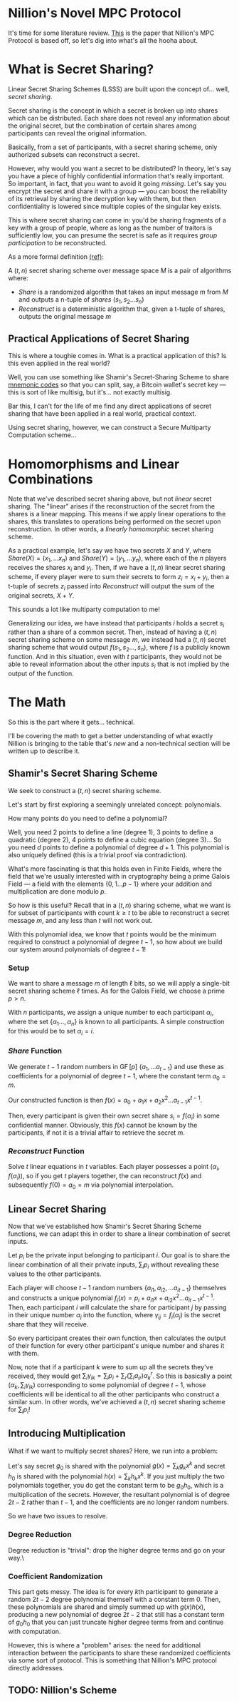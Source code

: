 # Nillion's Novel MPC Protocol

It's time for some literature review. [This](https://eprint.iacr.org/2023/1740) is the paper that Nillion's MPC Protocol is based off, so let's dig into what's all the hooha about.

# What is Secret Sharing?

Linear Secret Sharing Schemes (LSSS) are built upon the concept of... well, _secret sharing_.

Secret sharing is the concept in which a secret is broken up into shares which can be distributed. Each share does not reveal any information about the original secret, but the combination of certain shares among participants can reveal the original information.

Basically, from a set of participants, with a secret sharing scheme, only authorized subsets can reconstruct a secret. 

However, why would you want a secret to be distributed? In theory, let's say you have a piece of highly confidential information that's really important. So important, in fact, that you want to avoid it going _missing_. Let's say you encrypt the secret and share it with a group — you can boost the reliability of its retrieval by sharing the decryption key with them, but then confidentiality is lowered since multiple copies of the singular key exists.

This is where secret sharing can come in: you'd be sharing fragments of a key with a group of people, where as long as the number of traitors is sufficiently low, you can presume the secret is safe as it requires _group participation_ to be reconstructed. 

As a more formal definition [(ref)](https://65610.csail.mit.edu/2024/lec/l15-ss.pdf):

A $(t, n)$ secret sharing scheme over message space $M$ is a pair of algorithms where:
- $Share$ is a randomized algorithm that takes an input message $m$ from $M$ and outputs a n-tuple of _shares_ $(s_1, s_2... s_n)$
- $Reconstruct$ is a deterministic algorithm that, given a t-tuple of shares, outputs the original message $m$
## Practical Applications of Secret Sharing

This is where a toughie comes in. What is a practical application of this? Is this even applied in the real world?

Well, you can use something like Shamir's Secret-Sharing Scheme to share [mnemonic codes](https://github.com/satoshilabs/slips/blob/master/slip-0039.md) so that you can split, say, a Bitcoin wallet's secret key — this is sort of like multisig, but it's... not exactly multisig.

Bar this, I can't for the life of me find any direct applications of secret sharing that have been applied in a real world, practical context. 

Using secret sharing, however, we can construct a Secure Multiparty Computation scheme...

# Homomorphisms and Linear Combinations

Note that we've described secret sharing above, but not _linear_ secret sharing. The "linear" arises if the reconstruction of the secret from the shares is a linear mapping. This means if we apply linear operations to the shares, this translates to operations being performed on the secret upon reconstruction. In other words, a _linearly homomorphic_ secret sharing scheme.

As a practical example, let's say we have two secrets $X$ and $Y$, where $Share(X) = (x_1, ... x_n)$ and $Share(Y) = (y_1, ... y_n)$, where each of the $n$ players receives the shares $x_i$ and $y_i$. Then, if we have a $(t, n)$ linear secret sharing scheme, if every player were to sum their secrets to form $z_i = x_i + y_i$, then a t-tuple of secrets $z_i$ passed into $Reconstruct$ will output the sum of the original secrets, $X+Y$.

This sounds a lot like multiparty computation to me!

Generalizing our idea, we have instead that participants $i$ holds a secret $s_i$ rather than a share of a common secret. Then, instead of having a $(t, n)$ secret sharing scheme on some message $m$, we instead had a $(t, n)$ secret sharing scheme that would output $f(s_1, s_2 ..., s_n)$, where $f$  is a publicly known function. And in this situation, even with $t$ participants, they would not be able to reveal information about the other inputs $s_i$ that is not implied by the output of the function. 

# The Math

So this is the part where it gets... technical.

I'll be covering the math to get a better understanding of what exactly Nillion is bringing to the table that's _new_ and a non-technical section will be written up to describe it. 

## Shamir's Secret Sharing Scheme

We seek to construct a $(t, n)$ secret sharing scheme. 

Let's start by first exploring a seemingly unrelated concept: polynomials.

How many points do you need to define a polynomial? 

Well, you need 2 points to define a line (degree 1), 3 points to define a quadratic (degree 2), 4 points to define a cubic equation (degree 3)... So you need $d$ points to define a polynomial of degree $d+1$.  This polynomial is also uniquely defined (this is a trivial proof via contradiction).

What's more fascinating is that this holds even in Finite Fields, where the field that we're usually interested with in cryptography being a prime Galois Field — a field with the elements $\{0, 1 ... p-1\}$ where your addition and multiplication are done modulo $p$. 

So how is this useful? Recall that in a $(t, n)$ sharing scheme, what we want is for subset of participants with count $k \geq t$ to be able to reconstruct a secret message $m$, and any less than $t$ will not work out. 

With this polynomial idea, we know that $t$ points would be the minimum required to construct a polynomial of degree $t-1$, so how about we build our system around polynomials of degree $t-1$!

### Setup

We want to share a message $m$ of length $\ell$ bits, so we will apply a single-bit secret sharing scheme $\ell$ times. As for the Galois Field, we choose a prime $p \gt n$. 

With $n$ participants, we assign a unique number to each participant $\alpha_i$, where the set $\{\alpha_1..., \alpha_n\}$ is known to all participants. A simple construction for this would be to set $\alpha_i = i$.
### $Share$ Function

We generate $t-1$ random numbers in $\operatorname{GF}[p]$ $\{a_1, ... a_{t-1}\}$ and use these as coefficients for a polynomial of degree $t-1$, where the constant term $a_0 = m$. 

Our constructed function is then $f(x) = a_0 + a_1 x + a_2 x^2 ... a_{t-1} x^{t-1}$.

Then, every participant is given their own secret share $s_i = f(\alpha_i)$ in some confidential manner. Obviously, this $f(x)$ cannot be known by the participants, if not it is a trivial affair to retrieve the secret $m$.
### $Reconstruct$ Function

Solve $t$ linear equations in $t$ variables. Each player possesses a point $(\alpha_i, f(\alpha_i))$, so if you get $t$ players together, the can reconstruct $f(x)$ and subsequently $f(0) = a_0 = m$ via polynomial interpolation. 

## Linear Secret Sharing

Now that we've established how Shamir's Secret Sharing Scheme functions, we can adapt this in order to share a linear combination of secret inputs.

Let $p_i$ be the private input belonging to participant $i$. Our goal is to share the linear combination of all their private inputs, $\sum_i p_i$ without revealing these values to the other participants.

Each player will choose $t-1$ random numbers $\{a_{i1}, a_{i2}, ... a_{it-1}\}$ themselves and constructs a unique polynomial $f_i(x) = p_i + a_{i1}x + a_{i2}x^2 ... a_{it-1}x^{t-1}$. Then, each participant $i$ will calculate the share for participant $j$ by passing in their unique number $\alpha_j$ into the function, where $\gamma_{ij} = f_i(\alpha_j)$ is the secret share that they will receive.

So every participant creates their own function, then calculates the output of their function for every other participant's unique number and shares it with them. 

Now, note that if a participant $k$ were to sum up all the secrets they've received, they would get $\sum_i \gamma_{ik} = \sum_i p_i + \sum_r (\sum_i a_{ir})\alpha_k^r$. So this is basically a point $(\alpha_k, \sum_i \gamma_{ik})$ corresponding to some polynomial of degree $t-1$, whose coefficients will be identical to all the other participants who construct a similar sum. In other words, we've achieved a $(t,n)$ secret sharing scheme for $\sum_i p_i$!

## Introducing Multiplication

What if we want to multiply secret shares? Here, we run into a problem:

Let's say secret $g_0$ is shared with the polynomial $g(x) =  \sum_k g_k x^k$ and secret $h_0$ is shared with the polynomial $h(x) =  \sum_k h_k x^k$. If you just multiply the two polynomials together, you do get the constant term to be $g_0h_0$, which is a multiplication of the secrets. However, the resultant polynomial is of degree $2t-2$ rather than $t-1$, and the coefficients are no longer random numbers.

So we have two issues to resolve.
### Degree Reduction

Degree reduction is "trivial": drop the higher degree terms and go on your way.\
### Coefficient Randomization

This part gets messy. The idea is for every $k$th participant to generate a random $2t-2$ degree polynomial themself with a constant term 0. Then, these polynomials are shared and simply summed up with $g(x)h(x)$, producing a new polynomial of degree $2t-2$ that still has a constant term of $g_0h_0$ that you can just truncate higher degree terms from and continue with computation.

However, this is where a "problem" arises: the need for additional interaction between the participants to share these randomized coefficients via some sort of protocol. This is something that Nillion's MPC protocol directly addresses.

## TODO: Nillion's Scheme

 
